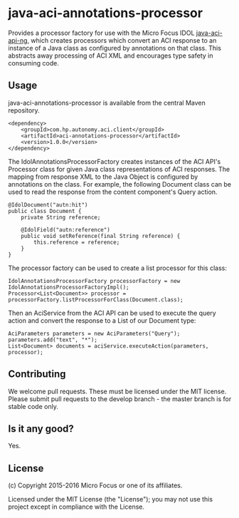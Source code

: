 # java-aci-annotations-processor

Provides a processor factory for use with the Micro Focus IDOL [java-aci-api-ng](http://microfocus-idol.github.io/java-aci-api-ng), which 
creates processors which convert an ACI response to an instance of a Java class as configured by annotations on that class.
This abstracts away processing of ACI XML and encourages type safety in consuming code.

## Usage
java-aci-annotations-processor is available from the central Maven repository.

    <dependency>
        <groupId>com.hp.autonomy.aci.client</groupId>
        <artifactId>aci-annotations-processor</artifactId>
        <version>1.0.0</version>
    </dependency>

The IdolAnnotationsProcessorFactory creates instances of the ACI API's Processor class for given Java class representations
of ACI responses. The mapping from response XML to the Java Object is configured by annotations on the class. For example,
the following Document class can be used to read the response from the content component's Query action. 

    @IdolDocument("autn:hit")
    public class Document {
        private String reference;
    
        @IdolField("autn:reference")
        public void setReference(final String reference) {
            this.reference = reference;
        }
    }

The processor factory can be used to create a list processor for this class:

    IdolAnnotationsProcessorFactory processorFactory = new IdolAnnotationsProcessorFactoryImpl();
    Processor<List<Document>> processor = processorFactory.listProcessorForClass(Document.class);

Then an AciService from the ACI API can be used to execute the query action and convert the response to a List of our
Document type:

    AciParameters parameters = new AciParameters("Query");
    parameters.add("text", "*");
    List<Document> documents = aciService.executeAction(parameters, processor);

## Contributing
We welcome pull requests. These must be licensed under the MIT license. Please submit pull requests to the develop
branch - the master branch is for stable code only.

## Is it any good?
Yes.

## License

(c) Copyright 2015-2016 Micro Focus or one of its affiliates.

Licensed under the MIT License (the "License"); you may not use this project except in compliance with the License.
